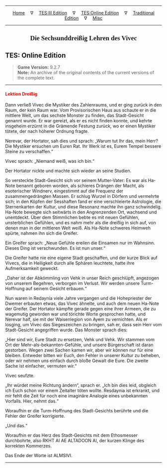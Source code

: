 
---

<!-- Jekyll Page Links -->

<center>
<a href="../../../../index.html">Home</a>
&emsp;&nabla;&emsp;
<a href="../../../index-tes3.html">TES:III Edition</a>
&emsp;&nabla;&emsp;
<a href="../../../index-teso.html">TES:Online Edition</a>
&emsp;&nabla;&emsp;
<a href="../../../index-traditional.html">Traditional Edition</a>
&emsp;&nabla;&emsp;
<a href="../../../index-misc.html">Misc</a>
</center>

<!-- Markdown Body Below: -->

---

<center>
<h2><span style="font-family:Georgia">Die Sechsunddreißig Lehren des Vivec</span></h2>
</center>

## TES: Online Edition

> __Game Version:__ 9.2.7\
> __Note:__ An archive of the original contents of the current versions of the complete text.

---

#### <span style="color:red">Lektion Dreißig</span>

Dann verließ Vivec die Mystiker des Zahlenraums, und er ging zurück in den Raum, der kein Raum war. Vom Provisorischen Haus aus schaute er in die mittlere Welt, um das sechste Monster zu finden, das Stadt-Gesicht genannt wurde. Er war gereizt, als er es nicht finden konnte, und kehrte insgeheim erzürnt in die Grämende Festung zurück, wo er einen Mystiker tötete, der nach höherer Ordnung fragte.

Nerevar, der Hortator, sah dies und sprach: „Warum tut Ihr das, mein Herr? Die Mystiker ersuchen um Euren Rat. Ihr Werk ist es, Eurem Tempel bessere Steine zu verschaffen.“

Vivec sprach: „Niemand weiß, was ich bin.“

Der Hortator nickte und machte sich wieder an seine Studien.

So versteckte Stadt-Gesicht sich vor seinem Mutter-Vater: Es war als Ha-Note benannt geboren worden, als schieres Drängen der Macht, als esoterischer Windnerv, eingestimmt auf die Frequenz der zusammengedrängten Massen. Er schlug Wurzel in Dörfern und vermehrte sich; in den Köpfen der Sesshaften fand er eine verschleierte Astrologie, die Sternenkarten der Kultur, und diese Resonanz machte ihn ganz schwindelig. Ha-Note bewegte sich seitwärts in den Angrenzenden Ort, wachsend und unentdeckt. Über dem Stimmlichen bebte es mit neuen Gefühlen, unsterblichen Gefühlen, und es nahm mehr als die dreißig in sich auf, von denen man in der mittleren Welt weiß. Als Ha-Note schweres Heimweh spürte, nahmen ihn sich die Greifer.

Ein Greifer sprach: „Neue Gefühle ereilen die Einsamen nur im Wahnsinn. Dieses Ding ist verschwunden. Es ist nun unser.“

Die Greifer hatte nie eine eigene Stadt geschaffen, und der kurze Blick auf Vivecs, die in Heiligkeit durch alle Sphären leuchtete, hatte ihre Aufmerksamkeit geweckt.

„Daher ist der Abkömmling von Vehk in unser Reich geschlüpft, angezogen von unserem Begehren, verborgen im Verlust. Wir werden unsere Turm-Hoffnung auf seinem Gesicht erbauen.“

Nun waren in Redaynia viele Jahre vergangen und die Hohepriester der Dwemer erbauten etwas, das Vivec ähnelte, und auch dem neuen Ha-Note der Greifer. Der Hortator kämpfte gerade gegen eine ihrer Armeen, die zu wagemutig geworden war und törichte Worte gesprochen hatte, und Nerevar half, sie mit der Waisenlegion von Ayem zu vernichten. Als er losging, um Vivec das Siegeszeichen zu bringen, sah er, dass sein Herr vom Stadt-Gesicht angegriffen wurde. Das Monster sprach dies:

„Hier sind wir, Eure Stadt zu ersetzen, Vehk und Vehk. Wir stammen vom Ort der Mehr-als-bekannten-Gefühle, und unsere Bürgerschaft ist daran gestorben. Wegen zwei Sachen kamen wir, aber wir können nur für eine bleiben. Entweder bitten wir Euch, den Fehler in unserer Kultur zu beheben, oder wir nehmen uns einfach durch bloße Gewalt die Eure. Die zweite Sache ist einfacher, vermuten wir.“

Vivec seufzte.

„Ihr würdet meine Richtung ändern“, sprach er. „Ich bin dies leid, obgleich ich Euch schon vor einem Zeitalter töten wollte. Resdaynia ist erkrankt, und mir fehlt die Zeit für noch eine imaginäre Analogie eines unbekannten Vorfalls. Hier, nehmt das.“

Woraufhin er die Turm-Hoffnung des Stadt-Gesichts berührte und die Fehler der Greifer korrigierte.

„Und das.“

Woraufhin er das Herz des Stadt-Gesichts mit dem Ethosmesser durchbohrte, also RKHT AI AE ALTADOON AI, der kurzen Klinge des korrekten Kommerzes.

Das Ende der Worte ist ALMSIVI.

---
